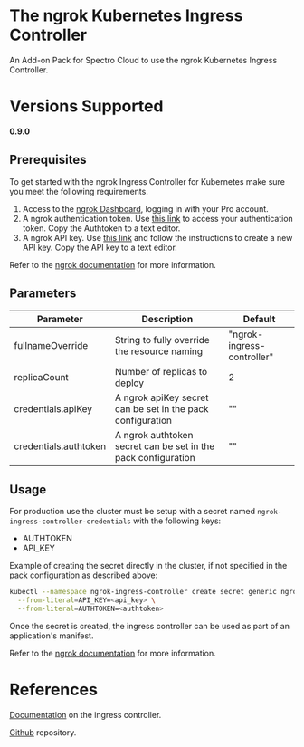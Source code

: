 # The ngrok Kubernetes Ingress Controller

An Add-on Pack for Spectro Cloud to use the ngrok Kubernetes Ingress Controller.

# Versions Supported

**0.9.0**

## Prerequisites

To get started with the ngrok Ingress Controller for Kubernetes make sure you meet the following requirements.

1. Access to the [ngrok Dashboard](https://dashboard.ngrok.com/get-started/setup), logging in with your Pro account.
1. A ngrok authentication token. Use [this link](https://dashboard.ngrok.com/get-started/your-authtoken) to access your authentication token. Copy the Authtoken to a text editor.
1. A ngrok API key. Use [this link](https://dashboard.ngrok.com/api) and follow the instructions to create a new API key. Copy the API key to a text editor.

Refer to the [ngrok documentation](https://ngrok.com/docs/using-ngrok-with/k8s/#step-1-get-your-ngrok-authtoken-and-api-key) for more information.

## Parameters

| Parameter | Description | Default |
|-----------|-------------|---------|
| fullnameOverride | String to fully override the resource naming | "ngrok-ingress-controller" |
| replicaCount | Number of replicas to deploy | 2 |
| credentials.apiKey | A ngrok apiKey secret can be set in the pack configuration | "" |
| credentials.authtoken | A ngrok authtoken secret can be set in the pack configuration | "" |

## Usage

For production use the cluster must be setup with a secret named `ngrok-ingress-controller-credentials` with the following keys:
* AUTHTOKEN
* API\_KEY

Example of creating the secret directly in the cluster, if not specified in the pack configuration as described above: 

```bash
kubectl --namespace ngrok-ingress-controller create secret generic ngrok-ingress-controller-credentials \
  --from-literal=API_KEY=<api_key> \
  --from-literal=AUTHTOKEN=<authtoken>
```

Once the secret is created, the ingress controller can be used as part of an application's manifest.

Refer to the [ngrok documentation](https://ngrok.com/docs/using-ngrok-with/k8s/#step-2-setup-your-kubernetes-cluster-and-install-the-ngrok-ingress-controller) for more information.

# References

[Documentation](https://ngrok.com/docs/using-ngrok-with/k8s/) on the ingress controller.

[Github](https://github.com/ngrok/kubernetes-ingress-controller) repository.
